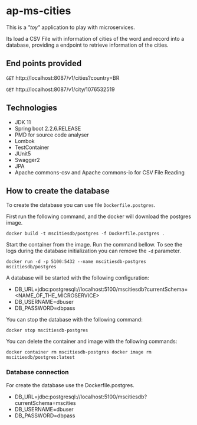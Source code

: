 # ap-ms-cities

This is a _"toy"_ application to play with microservices.

Its load a CSV File with information of cities of the word and record into a database, providing a endpoint to retrieve information of the cities. 

## End points provided

`GET` http://localhost:8087/v1/cities?country=BR 

`GET` http://localhost:8087/v1/city/1076532519

## Technologies

- JDK 11 
- Spring boot 2.2.6.RELEASE 
- PMD for source code analyser
- Lombok 
- TestContainer
- JUnit5
- Swagger2
- JPA
- Apache commons-csv and Apache commons-io for CSV File Reading 


## How to create the database


To create the database you can use file `Dockerfile.postgres`. 

First run the following command, and the docker will download the postgres image.

``
docker build -t mscitiesdb/postgres -f Dockerfile.postgres .
``

Start the container from the image. Run the command bellow. To see the logs during the database initialization you can remove the `-d` parameter.

``
docker run -d -p 5100:5432 --name mscitiesdb-postgres mscitiesdb/postgres
``

A database will be started with the following configuration:

- DB_URL=jdbc:postgresql://localhost:5100/mscitiesdb?currentSchema=<NAME_OF_THE_MICROSERVICE>
- DB_USERNAME=dbuser
- DB_PASSWORD=dbpass

You can stop the database with the following command:

``
docker stop mscitiesdb-postgres
``

You can delete the container and image with the following commands:

``
docker container rm mscitiesdb-postgres
docker image rm mscitiesdb/postgres:latest
``

### Database connection

For create the database use the Dockerfile.postgres.

- DB_URL=jdbc:postgresql://localhost:5100/mscitiesdb?currentSchema=mscities
- DB_USERNAME=dbuser
- DB_PASSWORD=dbpass



